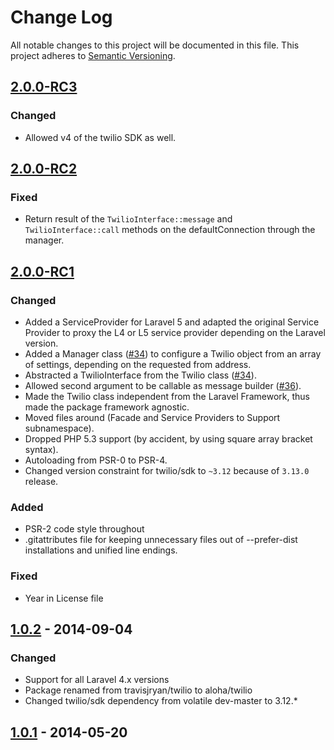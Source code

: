 # Change Log
All notable changes to this project will be documented in this file.
This project adheres to [Semantic Versioning](http://semver.org/).

## [2.0.0-RC3](https://github.com/aloha/laravel-twilio/releases/tag/2.0.0-RC3)

### Changed

* Allowed v4 of the twilio SDK as well.

## [2.0.0-RC2](https://github.com/aloha/laravel-twilio/releases/tag/2.0.0-RC2)

### Fixed

* Return result of the `TwilioInterface::message` and `TwilioInterface::call` methods on the defaultConnection through the manager.

## [2.0.0-RC1](https://github.com/aloha/laravel-twilio/releases/tag/2.0.0-RC1)

### Changed
- Added a ServiceProvider for Laravel 5 and adapted the original Service Provider to proxy the L4 or L5 service provider depending on the Laravel version.
- Added a Manager class ([#34](https://github.com/aloha/laravel-twilio/pull/34)) to configure a Twilio object from an array of settings, depending on the requested from address.
- Abstracted a TwilioInterface from the Twilio class ([#34](https://github.com/aloha/laravel-twilio/pull/34)).
- Allowed second argument to be callable as message builder ([#36](https://github.com/aloha/laravel-twilio/pull/36)).
- Made the Twilio class independent from the Laravel Framework, thus made the package framework agnostic.
- Moved files around (Facade and Service Providers to Support subnamespace).
- Dropped PHP 5.3 support (by accident, by using square array bracket syntax).
- Autoloading from PSR-0 to PSR-4.
- Changed version constraint for twilio/sdk to `~3.12` because of `3.13.0` release.

### Added
- PSR-2 code style throughout
- .gitattributes file for keeping unnecessary files out of --prefer-dist installations and unified line endings.

### Fixed
- Year in License file

## [1.0.2](https://github.com/aloha/laravel-twilio/releases/tag/1.0.2) - 2014-09-04

### Changed
- Support for all Laravel 4.x versions
- Package renamed from travisjryan/twilio to aloha/twilio
- Changed twilio/sdk dependency from volatile dev-master to 3.12.*

## [1.0.1](https://github.com/aloha/laravel-twilio/releases/tag/1.0.1) - 2014-05-20
